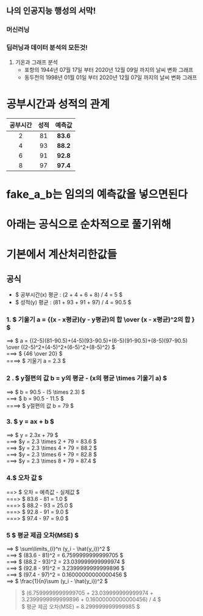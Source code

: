 ## 나의 인공지능 행성의 서막! 

### 머신러닝
### 딥러닝과 데이터 분석의 모든것!

1. 기온과 그래프 분석   
   * 포항의 1944년 07월 17일 부터 2020년 12월 09일 까지의 날씨 변화 그래프   
   * 동두천의 1998년 01월 01일 부터 2020년 12월 07일 까지의 날씨 변화 그래프      


<script type="text/javascript" src="http://cdn.mathjax.org/mathjax/latest/MathJax.js?config=default"></script>
# 공부시간과 성적의 관계 

|공부시간|성적|예측값|
|:---:|:---:|:---:|
|2|81|**83.6**|
|4|93|**88.2**|
|6|91|**92.8**|
|8|97|**97.4**|

# fake_a_b는 임의의 예측값을 넣으면된다 
# 아래는 공식으로 순차적으로 풀기위해 
# 기본에서 계산처리한값들 

##  공식
* $ 공부시간(x) 평균 : (2 + 4 + 6 + 8) / 4 = 5 $
* $ 성적(y) 평균     : (81 + 93 + 91 + 97) / 4 = 90.5 $
### 1.  $ 기울기 a = {(x - x평균)(y - y평균)의 합     \over (x - x평균)^2의 합    } $
==> $ a = {(2-5)(81-90.5)+(4-5)(93-90.5)+(6-5)(91-90.5)+(8-5)(97-90.5) \over ((2-5)^2+(4-5)^2+(6-5)^2+(8-5)^2} $   
===> $ {46 \over 20} $   
====> $ 기울기 a = 2.3 $   
### 2 . $ y절편의 값 b = y의 평균 - (x의 평균 \times 기울기 a) $
==> $ b = 90.5 - (5 \times 2.3) $   
===> $ b = 90.5 - 11.5 $   
====> $ y절편의 값 b = 79 $
### 3. $ y = ax + b $
==> $ y = 2.3x + 79 $    
===> $y = 2.3 \times 2 + 79  = 83.6 $   
===> $y = 2.3 \times 4 + 79  = 88.2 $   
===> $y = 2.3 \times 6 + 79  = 82.8 $   
===> $y = 2.3 \times 8 + 79  = 87.4 $   
### 4.$ 오차 값 $
==> $ 오차 = 예측값 - 실제값 $   
===> $ 83.6 - 81 = 1.0 $   
===> $ 88.2 - 93 = 25.0 $   
===> $ 92.8 - 91 = 9.0 $  
===> $ 97.4 - 97 = 9.0 $
### 5 $ 평균 제곱 오차(MSE) $
==> $ \sum\limits_{i}^n (y_i - \hat{y_i})^2 $   
===> $ (83.6 - 81)^2 = 6.7599999999999705   $         
===> $ (88.2 - 93)^2 = 23.039999999999974   $   
===> $ (92.8 - 91)^2 = 3.2399999999999896   $   
===> $ (97.4 - 97)^2 = 0.16000000000000456  $   
==> $ \frac{1}{n}\sum (y_i - \hat{y_i})^2   $      
 > $ (6.7599999999999705 + 23.039999999999974 + 3.2399999999999896 + 0.16000000000000456) / 4 $   
 > $ 평균 제곱 오차(MSE) = 8.299999999999985 $
